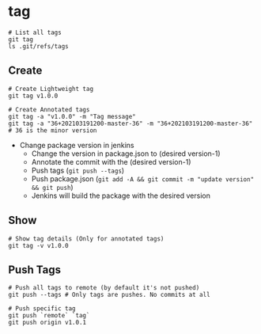 # tag

```shell
# List all tags
git tag
ls .git/refs/tags
```

## Create

```shell
# Create Lightweight tag
git tag v1.0.0

# Create Annotated tags
git tag -a "v1.0.0" -m "Tag message"
git tag -a "36+202103191200-master-36" -m "36+202103191200-master-36" # 36 is the minor version
```

- Change package version in jenkins
  - Change the version in package.json to (desired version-1)
  - Annotate the commit with the (desired version-1)
  - Push tags (`git push --tags`)
  - Push package.json (`git add -A && git commit -m "update version" && git push`)
  - Jenkins will build the package with the desired version

## Show

```shell
# Show tag details (Only for annotated tags)
git tag -v v1.0.0
```

## Push Tags

```shell
# Push all tags to remote (by default it's not pushed)
git push --tags # Only tags are pushes. No commits at all

# Push specific tag
git push `remote` `tag`
git push origin v1.0.1
```
